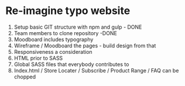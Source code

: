 # Re-imagine typo website

1. Setup basic GIT structure with npm and gulp - DONE
2. Team members to clone repository -DONE
3. Moodboard includes typography
4. Wireframe / Moodboard the pages - build design from that
5. Responsiveness a consideration
6. HTML prior to SASS
7. Global SASS files that everybody contributes to
8. Index.html / Store Locater / Subscribe / Product Range / FAQ can be chopped